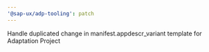 ```yaml
---
'@sap-ux/adp-tooling': patch
---
```


Handle duplicated change in manifest.appdescr_variant template for Adaptation Project
